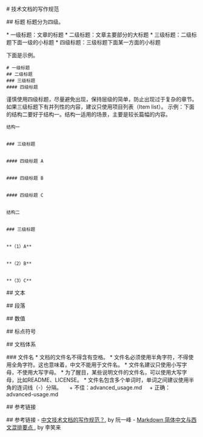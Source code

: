 # 技术文档的写作规范


## 标题
标题分为四级。


* 一级标题：文章的标题
* 二级标题：文章主要部分的大标题
* 三级标题：二级标题下面一级的小标题
* 四级标题：三级标题下面某一方面的小标题


下面是示例。


```
# 一级标题
## 二级标题
### 三级标题
#### 四级标题
```




谨慎使用四级标题，尽量避免出现，保持层级的简单，防止出现过于复杂的章节。
如果三级标题下有并列性的内容，建议只使用项目列表（Item list）。
示例：下面的结构二要好于结构一。结构一适用的场景，主要是较长篇幅的内容。
```
结构一


### 三级标题


#### 四级标题 A


#### 四级标题 B


#### 四级标题 C


结构二


### 三级标题


**（1）A**


**（2）B**


**（3）C**
```




## 文本


## 段落


## 数值


## 标点符号


## 文档体系


### 文件名
* 文档的文件名不得含有空格。
* 文件名必须使用半角字符，不得使用全角字符。这也意味着，中文不能用于文件名。
* 文件名建议只使用小写字母，不使用大写字母。
* 为了醒目，某些说明文件的文件名，可以使用大写字母，比如README、LICENSE。
* 文件名包含多个单词时，单词之间建议使用半角的连词线（-）分隔。
    + 不佳：advanced_usage.md
    + 正确：advanced-usage.md








## 参考链接












## 参考链接
- [中文技术文档的写作规范？](https://github.com/ruanyf/document-style-guide), by 阮一峰
- [Markdown 简体中文与西文混排要点
](https://github.com/selfteaching/markdown-writing-with-mixed-cn-en), by 李笑来























